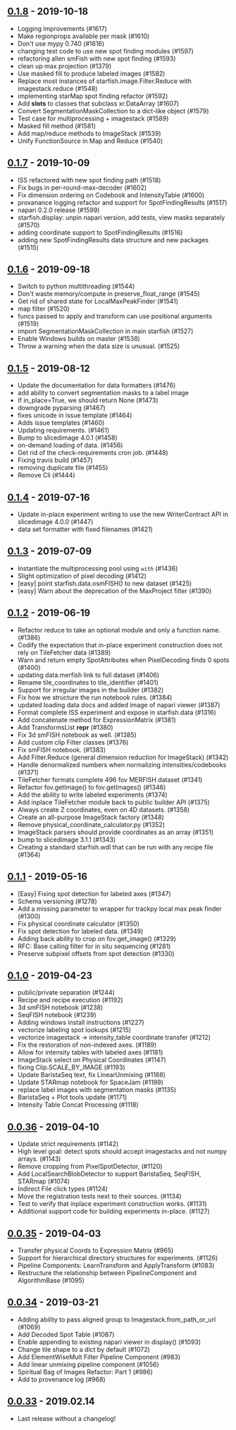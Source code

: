 ## [0.1.8] - 2019-10-18
- Logging improvements (#1617)
- Make regionprops available per mask (#1610)
- Don't use mypy 0.740 (#1616)
- changing test code to use new spot finding modules (#1597)
- refactoring allen smFish with new spot finding (#1593)
- clean up max projection (#1379)
- Use masked fill to produce labeled images (#1582)
- Replace most instances of starfish.image.Filter.Reduce with imagestack.reduce (#1548)
- implementing starMap spot finding refactor (#1592)
- Add __slots__ to classes that subclass xr.DataArray (#1607)
- Convert SegmentationMaskCollection to a dict-like object (#1579)
- Test case for multiprocessing + imagestack (#1589)
- Masked fill method (#1581)
- Add map/reduce methods to ImageStack (#1539)
- Unify FunctionSource in Map and Reduce (#1540)

## [0.1.7] - 2019-10-09
- ISS refactored with new spot finding path (#1518)
- Fix bugs in per-round-max-decoder (#1602)
- Fix dimension ordering on Codebook and IntensityTable (#1600)
- provanance logging refactor and support for SpotFindingResults (#1517)
- napari 0.2.0 release (#1599)
- starfish.display: unpin napari version, add tests, view masks separately (#1570)
- adding coordinate support to SpotFindingResults (#1516)
- adding new SpotFindingResults data structure and new packages (#1515)

## [0.1.6] - 2019-09-18
- Switch to python multithreading (#1544)
- Don't waste memory/compute in preserve_float_range (#1545)
- Get rid of shared state for LocalMaxPeakFinder (#1541)
- map filter (#1520)
- funcs passed to apply and transform can use positional arguments (#1519)
- import SegmentationMaskCollection in main starfish (#1527)
- Enable Windows builds on master (#1538)
- Throw a warning when the data size is unusual. (#1525)


## [0.1.5] - 2019-08-12
- Update the documentation for data formatters (#1476)
- add ability to convert segmentation masks to a label image
- If in_place=True, we should return None (#1473)
- downgrade pyparsing (#1467)
- fixes unicode in issue template (#1464)
- Adds issue templates (#1460)
- Updating requirements. (#1461)
- Bump to slicedimage 4.0.1 (#1458)
- on-demand loading of data. (#1456)
- Get rid of the check-requirements cron job. (#1448)
- Fixing travis build  (#1457)
- removing duplicate file (#1455)
- Remove Cli (#1444)


## [0.1.4] - 2019-07-16
- Update in-place experiment writing to use the new WriterContract API in slicedimage 4.0.0 (#1447)
- data set formatter with fixed filenames (#1421)

## [0.1.3] - 2019-07-09
- Instantiate the multiprocessing pool using `with` (#1436)
- Slight optimization of pixel decoding  (#1412)
- [easy] point starfish.data.osmFISH() to new dataset (#1425)
- [easy] Warn about the deprecation of the MaxProject filter (#1390)

## [0.1.2] - 2019-06-19
- Refactor reduce to take an optional module and only a function name. (#1386)
- Codify the expectation that in-place experiment construction does not rely on TileFetcher data (#1389)
- Warn and return empty SpotAttributes when PixelDecoding finds 0 spots (#1400)
- updating data.merfish link to full dataset (#1406)
- Rename tile_coordinates to tile_identifier (#1401)
- Support for irregular images in the builder (#1382)
- Fix how we structure the run notebook rules. (#1384)
- updated loading data docs and added image of napari viewer (#1387)
- Format complete ISS experiment and expose in starfish.data (#1316)
- Add concatenate method for ExpressionMatrix (#1381)
- Add TransformsList __repr__ (#1380)
- Fix 3d smFISH notebook as well. (#1385)
- Add custom clip Filter classes (#1376)
- Fix smFISH notebook. (#1383)
- Add Filter.Reduce (general dimension reduction for ImageStack) (#1342)
- Handle denormalized numbers when normalizing intensities/codebooks (#1371)
- TileFetcher formats complete 496 fov MERFISH dataset (#1341)
- Refactor fov.getImage() to fov.getImages() (#1346)
- Add the ability to write labeled experiments (#1374)
- Add inplace TileFetcher module back to public builder API (#1375)
- Always create Z coordinates, even on 4D datasets. (#1358)
- Create an all-purpose ImageStack factory (#1348)
- Remove physical_coordinate_calculator.py (#1352)
- ImageStack parsers should provide coordinates as an array (#1351)
- bump to slicedimage 3.1.1 (#1343)
- Creating a standard starfish.wdl that can be run with any recipe file  (#1364)

## [0.1.1] - 2019-05-16
- [Easy] Fixing spot detection for labeled axes (#1347)
- Schema versioning (#1278)
- Add a missing parameter to wrapper for trackpy local max peak finder (#1300)
- Fix physical coordinate calculator (#1350)
- Fix spot detection for labeled data. (#1349)
- Adding back ability to crop on fov.get_image() (#1329)
- RFC: Base calling filter for in situ sequencing (#1281)
- Preserve subpixel offsets from spot detection (#1330)

## [0.1.0] - 2019-04-23
- public/private separation (#1244)
- Recipe and recipe execution (#1192)
- 3d smFISH notebook (#1238)
- SeqFISH notebook (#1239)
- Adding windows install instructions (#1227)
- vectorize labeling spot lookups (#1215)
- vectorize imagestack -> intensity_table coordinate transfer (#1212)
- Fix the restoration of non-indexed axes. (#1189)
- Allow for intensity tables with labeled axes (#1181)
- ImageStack select on Physical Coordinates (#1147)
- fixing Clip.SCALE_BY_IMAGE (#1193)
- Update BaristaSeq text, fix LinearUnmixing (#1188)
- Update STARmap notebook for SpaceJam (#1199)
- replace label images with segmentation masks (#1135)
- BaristaSeq + Plot tools update (#1171)
- Intensity Table Concat Processing (#1118)

## [0.0.36] - 2019-04-10
- Update strict requirements (#1142)
- High level goal: detect spots should accept imagestacks and not numpy arrays. (#1143)
- Remove cropping from PixelSpotDetector, (#1120)
- Add LocalSearchBlobDetector to support BaristaSeq, SeqFISH, STARmap (#1074)
- Indirect File click types (#1124)
- Move the registration tests next to their sources. (#1134)
- Test to verify that inplace experiment construction works. (#1131)
- Additional support code for building experiments in-place. (#1127)

## [0.0.35] - 2019-04-03
- Transfer physical Coords to Expression Matrix (#965)
- Support for hierarchical directory structures for experiments. (#1126)
- Pipeline Components: LearnTransform and ApplyTransform (#1083)
- Restructure the relationship between PipelineComponent and AlgorithmBase (#1095)


## [0.0.34] - 2019-03-21
- Adding ability to pass aligned group to Imagestack.from_path_or_url (#1069)
- Add Decoded Spot Table (#1087)
- Enable appending to existing napari viewer in display() (#1093)
- Change tile shape to a dict by default (#1072)
- Add ElementWiseMult Filter Pipeline Component (#983)
- Add linear unmixing pipeline component (#1056)
- Spiritual Bag of Images Refactor: Part 1 (#986)
- Add to provenance log   (#968)

## [0.0.33] - 2019.02.14
- Last release without a changelog!

[0.1.8]: https://github.com/spacetx/starfish/releases/tag/0.1.8
[0.1.7]: https://github.com/spacetx/starfish/releases/tag/0.1.7
[0.1.6]: https://github.com/spacetx/starfish/releases/tag/0.1.6
[0.1.5]: https://github.com/spacetx/starfish/releases/tag/0.1.5
[0.1.4]: https://github.com/spacetx/starfish/releases/tag/0.1.4
[0.1.3]: https://github.com/spacetx/starfish/releases/tag/0.1.3
[0.1.2]: https://github.com/spacetx/starfish/releases/tag/0.1.2
[0.1.1]: https://github.com/spacetx/starfish/releases/tag/0.1.1
[0.1.0]: https://github.com/spacetx/starfish/releases/tag/0.1.0
[0.0.36]: https://github.com/spacetx/starfish/releases/tag/0.0.36
[0.0.35]: https://github.com/spacetx/starfish/releases/tag/0.0.35
[0.0.34]: https://github.com/spacetx/starfish/releases/tag/0.0.34
[0.0.33]: https://github.com/spacetx/starfish/releases/tag/0.0.33
